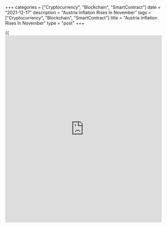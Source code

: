 +++
categories = ["Cryptocurrency", "Blockchain", "SmartContract"]
date = "2021-12-17"
description = "Austria Inflation Rises In November"
tags = ["Cryptocurrency", "Blockchain", "SmartContract"]
title = "Austria Inflation Rises In November"
type = "post"
+++

{{<iframe id="large-banner" src="https://www.bounty.group/#slide=3.0" width="100%" height="600" scrolling="no" style="border: 0px solid rgb(216, 221, 230); border-radius: 3px;">}}

Austria's consumer price inflation increased in November, data from
Statistics Austria showed on Friday.

Consumer price inflation rose to 4.3 percent in November from 3.7
percent in October.

Inflation, based on the harmonized index of consumer prices, increased
to 4.1 percent in November from 3.8 percent in the previous month.

On a monthly basis, consumer prices gained 0.7 percent and harmonized
prices rose 0.5 percent in November.

Data showed that transport cost advanced 12.2 percent annually in
November. Housing, water and energy prices rose 5.3 percent.

Prices for restaurants and hotels gained 4.3 percent and food and non-
alcoholic beverages rose 1.6 percent.

For comments and feedback [contact](https://www.playgroundfx.com/contact/): editorial@rtt[news](https://www.letsplayfx.com/blog/forex-news-website/).com

[Economic News][1]

 **What parts of the world are seeing the best (and worst) economic
performances lately? Click[here][2] to check out our [Econ Scorecard][2]
and find out! See up-to-the-moment [ranking](https://www.playgroundfx.com/blog/crypto-exchange-ranking/)s for the best and worst
performers in [GDP][3], [unemployment rate][4], [inflation][5] and much
more.**

   1. www.rtt[news](https://www.letsplayfx.com/blog/forex-news-website/).com/Content/EconomicNews.aspx
   2. www.rtt[news](https://www.letsplayfx.com/blog/forex-news-website/).com/economic-scorecard/world-rank/PPI/highest-performance.aspx
   3. www.rtt[news](https://www.letsplayfx.com/blog/forex-news-website/).com/economic-scorecard/world-rank/GDP/highest-performance.aspx
   4. www.rtt[news](https://www.letsplayfx.com/blog/forex-news-website/).com/economic-scorecard/world-rank/unemployment-rate/lowest-performance.aspx
   5. www.rtt[news](https://www.letsplayfx.com/blog/forex-news-website/).com/economic-scorecard/world-rank/CPI/highest-performance.aspx